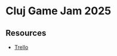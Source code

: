 # Cluj Game Jam 2025

## Resources

- [Trello](https://trello.com/b/MMqGwEbk/rgda-cluj-game-jam-2025)
